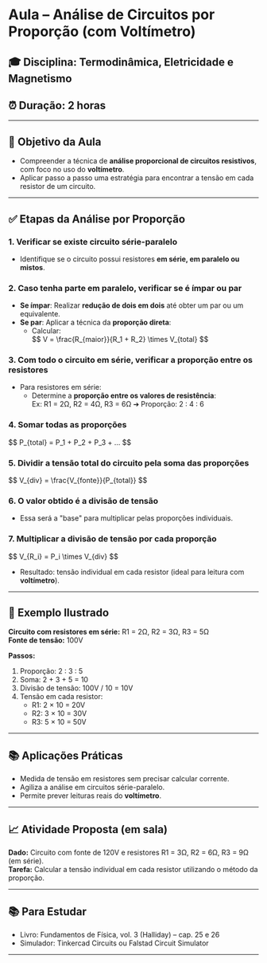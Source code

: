 # Aula – Análise de Circuitos por Proporção (com Voltímetro)

## 🎓 Disciplina: Termodinâmica, Eletricidade e Magnetismo  
## ⏰ Duração: 2 horas  

---

## 🔬 Objetivo da Aula
- Compreender a técnica de **análise proporcional de circuitos resistivos**, com foco no uso do **voltímetro**.  
- Aplicar passo a passo uma estratégia para encontrar a tensão em cada resistor de um circuito.

---

## ✅ Etapas da Análise por Proporção

### **1. Verificar se existe circuito série-paralelo**
- Identifique se o circuito possui resistores **em série, em paralelo ou mistos**.

### **2. Caso tenha parte em paralelo, verificar se é ímpar ou par**
- **Se ímpar**: Realizar **redução de dois em dois** até obter um par ou um equivalente.
- **Se par**: Aplicar a técnica da **proporção direta**:
  - Calcular:  
    \$$ V = \frac{R_{maior}}{R_1 + R_2} \times V_{total} \$$

### **3. Com todo o circuito em série, verificar a proporção entre os resistores**
- Para resistores em série:
  - Determine a **proporção entre os valores de resistência**:  
    Ex: R1 = 2Ω, R2 = 4Ω, R3 = 6Ω  ➔ Proporção: 2 : 4 : 6

### **4. Somar todas as proporções**
\$$ P_{total} = P_1 + P_2 + P_3 + … \$$

### **5. Dividir a tensão total do circuito pela soma das proporções**
\$$ V_{div} = \frac{V_{fonte}}{P_{total}} \$$

### **6. O valor obtido é a divisão de tensão**
- Essa será a "base" para multiplicar pelas proporções individuais.

### **7. Multiplicar a divisão de tensão por cada proporção**
\$$ V_{R_i} = P_i \times V_{div} \$$
- Resultado: tensão individual em cada resistor (ideal para leitura com **voltímetro**).

---

## 🔧 Exemplo Ilustrado
**Circuito com resistores em série:** R1 = 2Ω, R2 = 3Ω, R3 = 5Ω  
**Fonte de tensão:** 100V

**Passos:**
1. Proporção: 2 : 3 : 5
2. Soma: 2 + 3 + 5 = 10
3. Divisão de tensão: 100V / 10 = 10V
4. Tensão em cada resistor:
   - R1: 2 × 10 = 20V
   - R2: 3 × 10 = 30V
   - R3: 5 × 10 = 50V

---

## 📚 Aplicações Práticas
- Medida de tensão em resistores sem precisar calcular corrente.
- Agiliza a análise em circuitos série-paralelo.
- Permite prever leituras reais do **voltímetro**.

---

## 📈 Atividade Proposta (em sala)
**Dado:** Circuito com fonte de 120V e resistores R1 = 3Ω, R2 = 6Ω, R3 = 9Ω (em série).  
**Tarefa:** Calcular a tensão individual em cada resistor utilizando o método da proporção.

---

## 📚 Para Estudar
- Livro: Fundamentos de Física, vol. 3 (Halliday) – cap. 25 e 26
- Simulador: Tinkercad Circuits ou Falstad Circuit Simulator

---


